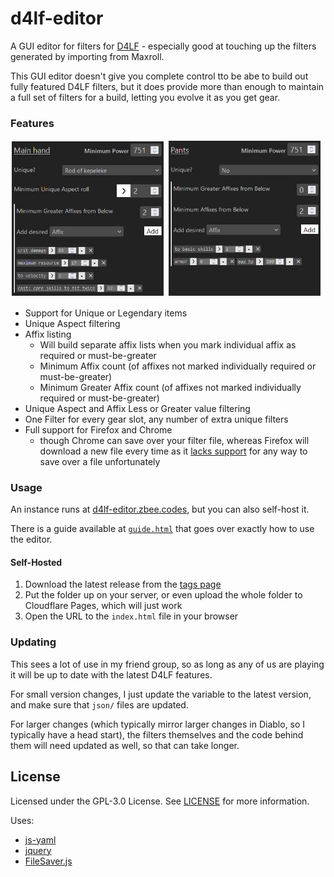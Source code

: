 # d4lf-editor
 A GUI editor for filters for [D4LF](https://github.com/aeon0/d4lf) - especially good
 at touching up the filters generated by importing from Maxroll.

This GUI editor doesn't give you complete control tto be abe to build out fully
featured D4LF filters, but it does provide more than enough to maintain a full
set of filters for a build, letting you evolve it as you get gear.

### Features

<img src="img/unique_example.jpg" width="49%" />
<img src="img/non-unique_example.jpg" width="49%" />

- Support for Unique or Legendary items
- Unique Aspect filtering
- Affix listing
  - Will build separate affix lists when you mark individual affix as required or 
    must-be-greater
  - Minimum Affix count (of affixes not marked individually required or 
    must-be-greater)
  - Minimum Greater Affix count (of affixes not marked individually required or
    must-be-greater)
- Unique Aspect and Affix Less or Greater value filtering
- One Filter for every gear slot, any number of extra unique filters
- Full support for Firefox and Chrome
  - though Chrome can save over your filter file, whereas Firefox will download a 
    new file every time as it [lacks support](https://caniuse.com/?search=showSaveFilePicker)
    for any way to save over a file unfortunately

### Usage

An instance runs at [d4lf-editor.zbee.codes](https://d4lf-editor.zbee.codes/), but 
you can also self-host it.

There is a guide available at [`guide.html`](https://d4lf-editor.zbee.codes/guide.html)
that goes over exactly how to use the editor.

#### Self-Hosted

1. Download the latest release from the [tags page](https://github.com/zbee/d4lf-editor/tags)
2. Put the folder up on your server, or even upload the whole folder to Cloudflare 
   Pages, which will just work
3. Open the URL to the `index.html` file in your browser

### Updating

This sees a lot of use in my friend group, so as long as any of us are playing it 
will be up to date with the latest D4LF features.

For small version changes, I just update the variable to the latest version, and 
make sure that `json/` files are updated.

For larger changes (which typically mirror larger changes in Diablo, so I 
typically have a head start), the filters themselves and the code behind them will 
need updated as well, so that can take longer.

## License

Licensed under the GPL-3.0 License. See [LICENSE](LICENSE) for more information.

Uses:
- [js-yaml](https://github.com/nodeca/js-yaml)
- [jquery](https://jquery.com/)
- [FileSaver.js](https://github.com/eligrey/FileSaver.js)
